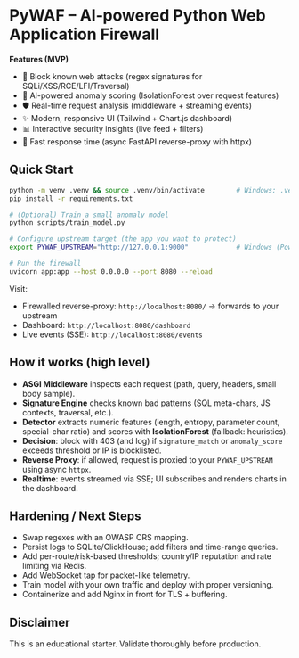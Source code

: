 # PyWAF – AI‑powered Python Web Application Firewall

**Features (MVP)**  
- 🚫 Block known web attacks (regex signatures for SQLi/XSS/RCE/LFI/Traversal)  
- 🤖 AI-powered anomaly scoring (IsolationForest over request features)  
- 🛡️ Real-time request analysis (middleware + streaming events)  
- ✨ Modern, responsive UI (Tailwind + Chart.js dashboard)  
- 📊 Interactive security insights (live feed + filters)  
- 🚀 Fast response time (async FastAPI reverse-proxy with httpx)

## Quick Start

```bash
python -m venv .venv && source .venv/bin/activate        # Windows: .venv\Scripts\activate
pip install -r requirements.txt

# (Optional) Train a small anomaly model
python scripts/train_model.py

# Configure upstream target (the app you want to protect)
export PYWAF_UPSTREAM="http://127.0.0.1:9000"            # Windows (Powershell): $env:PYWAF_UPSTREAM="http://127.0.0.1:9000"

# Run the firewall
uvicorn app:app --host 0.0.0.0 --port 8080 --reload
```

Visit:
- Firewalled reverse-proxy: `http://localhost:8080/` → forwards to your upstream
- Dashboard: `http://localhost:8080/dashboard`
- Live events (SSE): `http://localhost:8080/events`

## How it works (high level)
- **ASGI Middleware** inspects each request (path, query, headers, small body sample).  
- **Signature Engine** checks known bad patterns (SQL meta-chars, JS contexts, traversal, etc.).  
- **Detector** extracts numeric features (length, entropy, parameter count, special-char ratio) and scores with **IsolationForest** (fallback: heuristics).  
- **Decision**: block with 403 (and log) if `signature_match` or `anomaly_score` exceeds threshold or IP is blocklisted.  
- **Reverse Proxy**: if allowed, request is proxied to your `PYWAF_UPSTREAM` using async `httpx`.  
- **Realtime**: events streamed via SSE; UI subscribes and renders charts in the dashboard.

## Hardening / Next Steps
- Swap regexes with an OWASP CRS mapping.
- Persist logs to SQLite/ClickHouse; add filters and time-range queries.
- Add per-route/risk-based thresholds; country/IP reputation and rate limiting via Redis.
- Add WebSocket tap for packet-like telemetry.
- Train model with your own traffic and deploy with proper versioning.
- Containerize and add Nginx in front for TLS + buffering.

## Disclaimer
This is an educational starter. Validate thoroughly before production.
